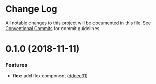 # Change Log

All notable changes to this project will be documented in this file.
See [Conventional Commits](https://conventionalcommits.org) for commit guidelines.

# 0.1.0 (2018-11-11)


### Features

* **flex:** add flex component ([ddcec31](https://github.com/mu-ui/mu-ui/commit/ddcec31))
